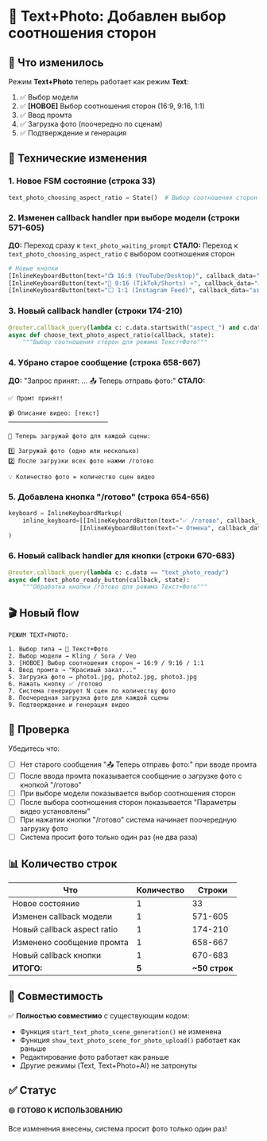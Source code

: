 # 📐 Text+Photo: Добавлен выбор соотношения сторон

## 🎯 Что изменилось

Режим **Text+Photo** теперь работает как режим **Text**:

1. ✅ Выбор модели
2. ✅ **[НОВОЕ]** Выбор соотношения сторон (16:9, 9:16, 1:1)
3. ✅ Ввод промта
4. ✅ Загрузка фото (поочередно по сценам)
5. ✅ Подтверждение и генерация

## 📝 Технические изменения

### 1. Новое FSM состояние (строка 33)

```python
text_photo_choosing_aspect_ratio = State()  # Выбор соотношения сторон
```

### 2. Изменен callback handler при выборе модели (строки 571-605)

**ДО:** Переход сразу к `text_photo_waiting_prompt`
**СТАЛО:** Переход к `text_photo_choosing_aspect_ratio` с выбором соотношения сторон

```python
# Новые кнопки
[InlineKeyboardButton(text="📺 16:9 (YouTube/Desktop)", callback_data="aspect_16_9_text_photo")],
[InlineKeyboardButton(text="📱 9:16 (TikTok/Shorts) ⭐", callback_data="aspect_9_16_text_photo")],
[InlineKeyboardButton(text="⬜ 1:1 (Instagram Feed)", callback_data="aspect_1_1_text_photo")],
```

### 3. Новый callback handler (строки 174-210)

```python
@router.callback_query(lambda c: c.data.startswith("aspect_") and c.data.endswith("_text_photo"))
async def choose_text_photo_aspect_ratio(callback, state):
    """Выбор соотношения сторон для режима Текст+Фото"""
```

### 4. Убрано старое сообщение (строка 658-667)

**ДО:** "Запрос принят: ... 📤 Теперь отправь фото:"
**СТАЛО:**

```
✅ Промт принят!

📹 Описание видео: [текст]
────────────────────────────

📸 Теперь загружай фото для каждой сцены:

1️⃣ Загружай фото (одно или несколько)
2️⃣ После загрузки всех фото нажми /готово

💡 Количество фото = количество сцен видео
```

### 5. Добавлена кнопка "/готово" (строка 654-656)

```python
keyboard = InlineKeyboardMarkup(
    inline_keyboard=[[InlineKeyboardButton(text="✅ /готово", callback_data="text_photo_ready")],
                    [InlineKeyboardButton(text="⬅️ Отмена", callback_data="back_to_menu")]]
)
```

### 6. Новый callback handler для кнопки (строки 670-683)

```python
@router.callback_query(lambda c: c.data == "text_photo_ready")
async def text_photo_ready_button(callback, state):
    """Обработка кнопки /готово для режима Текст+Фото"""
```

## 🎬 Новый flow

```
РЕЖИМ TEXT+PHOTO:

1. Выбор типа → 📝 Текст+Фото
2. Выбор модели → Kling / Sora / Veo
3. [НОВОЕ] Выбор соотношения сторон → 16:9 / 9:16 / 1:1
4. Ввод промта → "Красивый закат..."
5. Загрузка фото → photo1.jpg, photo2.jpg, photo3.jpg
6. Нажать кнопку ✅ /готово
7. Система генерирует N сцен по количеству фото
8. Поочередная загрузка фото для каждой сцены
9. Подтверждение и генерация видео
```

## 🧪 Проверка

Убедитесь что:

- [ ] Нет старого сообщения "📤 Теперь отправь фото:" при вводе промта
- [ ] После ввода промта показывается сообщение о загрузке фото с кнопкой "/готово"
- [ ] При выборе модели показывается выбор соотношения сторон
- [ ] После выбора соотношения сторон показывается "Параметры видео установлены"
- [ ] При нажатии кнопки "/готово" система начинает поочередную загрузку фото
- [ ] Система просит фото только один раз (не два раза)

## 📊 Количество строк

| Что                         | Количество | Строки        |
| --------------------------- | ---------- | ------------- |
| Новое состояние             | 1          | 33            |
| Изменен callback модели     | 1          | 571-605       |
| Новый callback aspect ratio | 1          | 174-210       |
| Изменено сообщение промта   | 1          | 658-667       |
| Новый callback кнопки       | 1          | 670-683       |
| **ИТОГО:**                  | **5**      | **~50 строк** |

## 🔄 Совместимость

✅ **Полностью совместимо** с существующим кодом:

- Функция `start_text_photo_scene_generation()` не изменена
- Функция `show_text_photo_scene_for_photo_upload()` работает как раньше
- Редактирование фото работает как раньше
- Другие режимы (Text, Text+Photo+AI) не затронуты

## ✅ Статус

🟢 **ГОТОВО К ИСПОЛЬЗОВАНИЮ**

Все изменения внесены, система просит фото только один раз!
